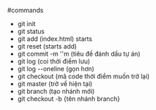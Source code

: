#commands

- git init
- git status
- git add (index.html) starts 
- git reset (starts add)
- git commit -m ''m (tiêu đề đánh dấu tự án)
- git log (coi thời điểm lưu)
- git log --oneline (gọn hơn)
- git checkout (mã code thời điểm muốn trở lại)
- git master (trở về hiện tại)
- git branch (tạo nhánh mới)
- git checkout -b {tên nhánh branch}